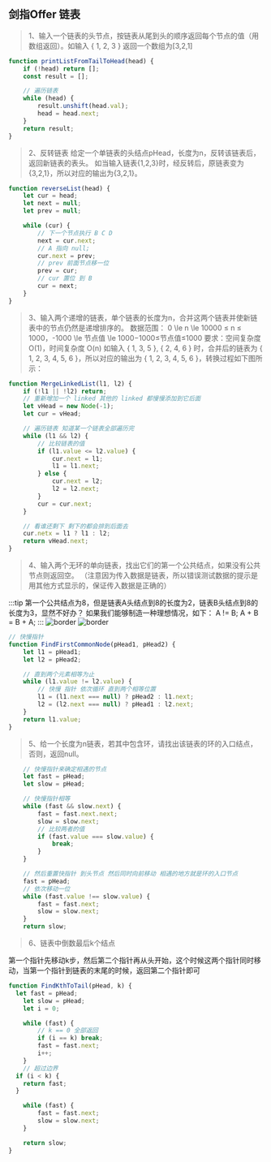 
## 剑指Offer 链表

> 1、输入一个链表的头节点，按链表从尾到头的顺序返回每个节点的值（用数组返回）。如输入 { 1, 2, 3 } 返回一个数组为[3,2,1]

```ts
function printListFromTailToHead(head) {
    if (!head) return [];
    const result = [];

    // 遍历链表 
    while (head) {
        result.unshift(head.val);
        head = head.next;
    }
    return result;
}
```

> 2、反转链表 给定一个单链表的头结点pHead，长度为n，反转该链表后，返回新链表的表头。 如当输入链表{1,2,3}时，经反转后，原链表变为{3,2,1}，所以对应的输出为{3,2,1}。

```javascript
function reverseList(head) {
    let cur = head;
    let next = null;
    let prev = null;

    while (cur) {
        // 下一个节点执行 B C D
        next = cur.next;
        // A 指向 null;
        cur.next = prev;
        // prev 前面节点移一位
        prev = cur;
        // cur 置位 到 B
        cur = next;
    }
}
```
> 3、输入两个递增的链表，单个链表的长度为n，合并这两个链表并使新链表中的节点仍然是递增排序的。
> 数据范围： 0 \le n \le 10000 ≤ n ≤ 1000，-1000 \le 节点值 \le 1000−1000≤节点值≤1000
> 要求：空间复杂度 O(1)，时间复杂度 O(n)
> 如输入 { 1, 3, 5 }, { 2, 4, 6 } 时，合并后的链表为 { 1, 2, 3, 4, 5, 6 }，所以对应的输出为 { 1, 2, 3, 4, 5, 6 }，转换过程如下图所示：


```javascript
function MergeLinkedList(l1, l2) {
	if (!l1 || !l2) return;
	// 重新增加一个 linked 其他的 linked 都慢慢添加到它后面
	let vHead = new Node(-1);
	let cur = vHead;

	// 遍历链表 知道某一个链表全部遍历完
	while (l1 && l2) {
		// 比较链表的值
		if (l1.value <= l2.value) {
			cur.next = l1;
			l1 = l1.next;
		} else {
			cur.next = l2;
			l2 = l2.next;
		}
		cur = cur.next;
	}

	// 看谁还剩下 剩下的都会排到后面去
	cur.netx = l1 ? l1 : l2;
	return vHead.next;
}
```

> 4、输入两个无环的单向链表，找出它们的第一个公共结点，如果没有公共节点则返回空。
>（注意因为传入数据是链表，所以错误测试数据的提示是用其他方式显示的，保证传入数据是正确的）

:::tip
第一个公共结点为8，但是链表A头结点到8的长度为2，链表B头结点到8的长度为3，显然不好办？
如果我们能够制造一种理想情况，如下：
A != B;
A + B = B + A;
:::
![border](https://uploadfiles.nowcoder.com/images/20200420/284295_1587394616610_37C15C411477833D2C2325823D927212)
![border](https://uploadfiles.nowcoder.com/files/20210621/908787715_1624289962297/36.gif)


```javascript
// 快慢指针
function FindFirstCommonNode(pHead1, pHead2) {
	let l1 = pHead1;
	let l2 = pHead2;

	// 直到两个元素相等为止
	while (l1.value != l2.value) {
		// 快慢 指针 依次循环 直到两个相等位置
		l1 = (l1.next === null) ? pHead2 : l1.next;
		l2 = (l2.next === null) ? pHead1 : l2.next;
	}
	return l1.value;
}
```

> 5、给一个长度为n链表，若其中包含环，请找出该链表的环的入口结点，否则，返回null。

```javascript
	// 快慢指针来确定相遇的节点
	let fast = pHead;
	let slow = pHead;

	// 快慢指针相等
	while (fast && slow.next) {
		fast = fast.next.next;
		slow = slow.next;
		// 比较两者的值
		if (fast.value === slow.value) {
			break;
		}
	}

	// 然后重置快指针 到头节点 然后同时向前移动 相遇的地方就是环的入口节点
	fast = pHead;
	// 依次移动一位
	while (fast.value !== slow.value) {
		fast = fast.next;
		slow = slow.next;
	}
	return slow;
```

> 6、链表中倒数最后k个结点

第一个指针先移动k步，然后第二个指针再从头开始，这个时候这两个指针同时移动，当第一个指针到链表的末尾的时候，返回第二个指针即可

```javascript
function FindKthToTail(pHead, k) {
  let fast = pHead;
	let slow = pHead;
	let i = 0;

	while (fast) {
		// k == 0 全部返回
		if (i == k) break;
		fast = fast.next;
		i++;
	}
	// 超过边界
  if (i < k) {
    return fast;
  }

	while (fast) {
		fast = fast.next;
		slow = slow.next;
	}

	return slow;
}
```


